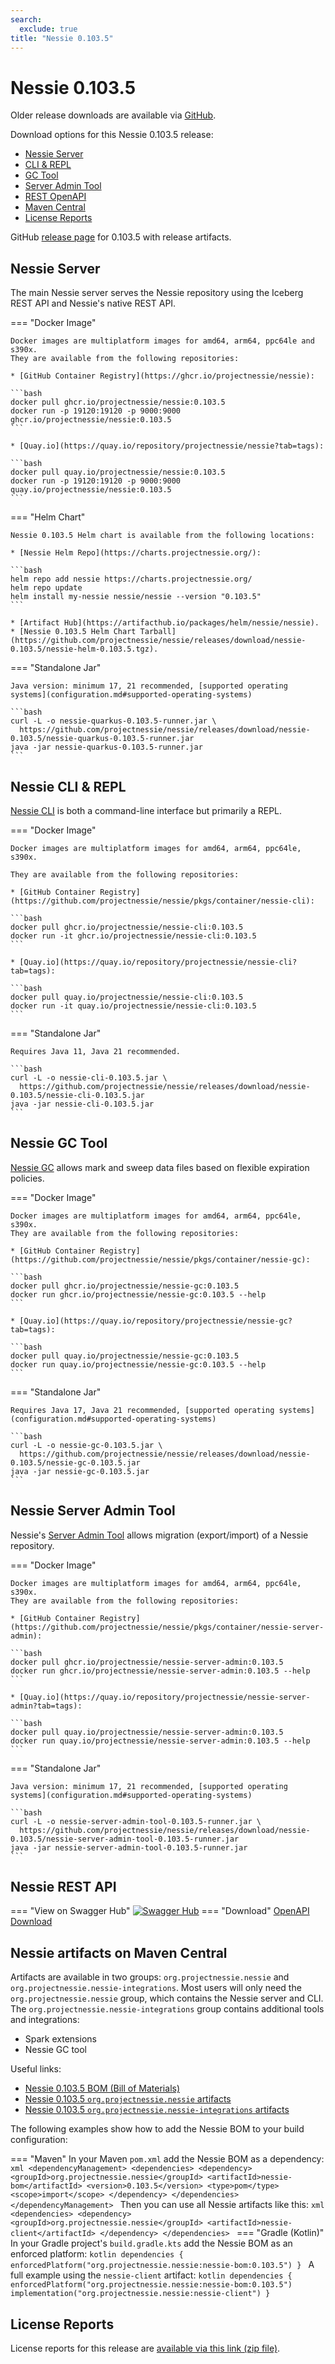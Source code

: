 ```yaml
---
search:
  exclude: true
title: "Nessie 0.103.5"
---
```


# Nessie 0.103.5

Older release downloads are available via [GitHub](https://github.com/projectnessie/nessie/releases).

Download options for this Nessie 0.103.5 release:

* [Nessie Server](#nessie-server)
* [CLI & REPL](#nessie-cli--repl)
* [GC Tool](#nessie-gc-tool)
* [Server Admin Tool](#nessie-server-admin-tool)
* [REST OpenAPI](#nessie-rest-api)
* [Maven Central](#nessie-artifacts-on-maven-central)
* [License Reports](#license-reports)

GitHub [release page](https://github.com/projectnessie/nessie/releases/tag/nessie-0.103.5) for 0.103.5 with release artifacts.

## Nessie Server

The main Nessie server serves the Nessie repository using the Iceberg REST API and Nessie's native REST API.

=== "Docker Image"

    Docker images are multiplatform images for amd64, arm64, ppc64le and s390x.
    They are available from the following repositories:

    * [GitHub Container Registry](https://ghcr.io/projectnessie/nessie):

    ```bash
    docker pull ghcr.io/projectnessie/nessie:0.103.5
    docker run -p 19120:19120 -p 9000:9000 ghcr.io/projectnessie/nessie:0.103.5
    ```

    * [Quay.io](https://quay.io/repository/projectnessie/nessie?tab=tags):

    ```bash
    docker pull quay.io/projectnessie/nessie:0.103.5
    docker run -p 19120:19120 -p 9000:9000 quay.io/projectnessie/nessie:0.103.5
    ```

=== "Helm Chart"

    Nessie 0.103.5 Helm chart is available from the following locations:

    * [Nessie Helm Repo](https://charts.projectnessie.org/):

    ```bash
    helm repo add nessie https://charts.projectnessie.org/
    helm repo update
    helm install my-nessie nessie/nessie --version "0.103.5"
    ```

    * [Artifact Hub](https://artifacthub.io/packages/helm/nessie/nessie).
    * [Nessie 0.103.5 Helm Chart Tarball](https://github.com/projectnessie/nessie/releases/download/nessie-0.103.5/nessie-helm-0.103.5.tgz).

=== "Standalone Jar"

    Java version: minimum 17, 21 recommended, [supported operating systems](configuration.md#supported-operating-systems)

    ```bash
    curl -L -o nessie-quarkus-0.103.5-runner.jar \
      https://github.com/projectnessie/nessie/releases/download/nessie-0.103.5/nessie-quarkus-0.103.5-runner.jar
    java -jar nessie-quarkus-0.103.5-runner.jar
    ```

## Nessie CLI & REPL

[Nessie CLI](cli.md) is both a command-line interface but primarily a REPL.

=== "Docker Image"

    Docker images are multiplatform images for amd64, arm64, ppc64le, s390x.

    They are available from the following repositories:

    * [GitHub Container Registry](https://github.com/projectnessie/nessie/pkgs/container/nessie-cli):

    ```bash
    docker pull ghcr.io/projectnessie/nessie-cli:0.103.5
    docker run -it ghcr.io/projectnessie/nessie-cli:0.103.5 
    ```

    * [Quay.io](https://quay.io/repository/projectnessie/nessie-cli?tab=tags):

    ```bash
    docker pull quay.io/projectnessie/nessie-cli:0.103.5
    docker run -it quay.io/projectnessie/nessie-cli:0.103.5
    ```

=== "Standalone Jar"

    Requires Java 11, Java 21 recommended.

    ```bash
    curl -L -o nessie-cli-0.103.5.jar \
      https://github.com/projectnessie/nessie/releases/download/nessie-0.103.5/nessie-cli-0.103.5.jar
    java -jar nessie-cli-0.103.5.jar
    ```

## Nessie GC Tool

[Nessie GC](gc.md) allows mark and sweep data files based on flexible expiration policies.

=== "Docker Image"

    Docker images are multiplatform images for amd64, arm64, ppc64le, s390x.
    They are available from the following repositories:

    * [GitHub Container Registry](https://github.com/projectnessie/nessie/pkgs/container/nessie-gc):

    ```bash
    docker pull ghcr.io/projectnessie/nessie-gc:0.103.5
    docker run ghcr.io/projectnessie/nessie-gc:0.103.5 --help
    ```

    * [Quay.io](https://quay.io/repository/projectnessie/nessie-gc?tab=tags):

    ```bash
    docker pull quay.io/projectnessie/nessie-gc:0.103.5
    docker run quay.io/projectnessie/nessie-gc:0.103.5 --help
    ```

=== "Standalone Jar"

    Requires Java 17, Java 21 recommended, [supported operating systems](configuration.md#supported-operating-systems)

    ```bash
    curl -L -o nessie-gc-0.103.5.jar \
      https://github.com/projectnessie/nessie/releases/download/nessie-0.103.5/nessie-gc-0.103.5.jar
    java -jar nessie-gc-0.103.5.jar
    ```

## Nessie Server Admin Tool

Nessie's [Server Admin Tool](export_import.md) allows migration (export/import) of a
Nessie repository.

=== "Docker Image"

    Docker images are multiplatform images for amd64, arm64, ppc64le, s390x.
    They are available from the following repositories:

    * [GitHub Container Registry](https://github.com/projectnessie/nessie/pkgs/container/nessie-server-admin):

    ```bash
    docker pull ghcr.io/projectnessie/nessie-server-admin:0.103.5
    docker run ghcr.io/projectnessie/nessie-server-admin:0.103.5 --help
    ```

    * [Quay.io](https://quay.io/repository/projectnessie/nessie-server-admin?tab=tags):

    ```bash
    docker pull quay.io/projectnessie/nessie-server-admin:0.103.5
    docker run quay.io/projectnessie/nessie-server-admin:0.103.5 --help
    ```

=== "Standalone Jar"

    Java version: minimum 17, 21 recommended, [supported operating systems](configuration.md#supported-operating-systems)

    ```bash
    curl -L -o nessie-server-admin-tool-0.103.5-runner.jar \
      https://github.com/projectnessie/nessie/releases/download/nessie-0.103.5/nessie-server-admin-tool-0.103.5-runner.jar
    java -jar nessie-server-admin-tool-0.103.5-runner.jar
    ```

## Nessie REST API

=== "View on Swagger Hub"
    [![Swagger Hub](https://img.shields.io/badge/swagger%20hub-nessie-3f6ec6?style=for-the-badge&logo=swagger&link=https%3A%2F%2Fapp.swaggerhub.com%2Fapis%2Fprojectnessie%2Fnessie)](https://app.swaggerhub.com/apis/projectnessie/nessie/0.103.5)
=== "Download"
    [OpenAPI Download](https://github.com/projectnessie/nessie/releases/download/nessie-0.103.5/nessie-openapi-0.103.5.yaml)

## Nessie artifacts on Maven Central

Artifacts are available in two groups: `org.projectnessie.nessie` and
`org.projectnessie.nessie-integrations`. Most users will only need the `org.projectnessie.nessie`
group, which contains the Nessie server and CLI. The `org.projectnessie.nessie-integrations` group
contains additional tools and integrations:

* Spark extensions
* Nessie GC tool

Useful links:

* [Nessie 0.103.5 BOM (Bill of Materials)](https://search.maven.org/artifact/org.projectnessie.nessie/nessie-bom/0.103.5/pom)
* [Nessie 0.103.5 `org.projectnessie.nessie` artifacts](https://search.maven.org/search?q=g:org.projectnessie.nessie%20v:0.103.5)
* [Nessie 0.103.5 `org.projectnessie.nessie-integrations` artifacts](https://search.maven.org/search?q=g:org.projectnessie.nessie-integrations%20v:0.103.5)

The following examples show how to add the Nessie BOM to your build configuration:

=== "Maven"
    In your Maven `pom.xml` add the Nessie BOM as a dependency:
    ```xml
    <dependencyManagement>
      <dependencies>
        <dependency>
          <groupId>org.projectnessie.nessie</groupId>
          <artifactId>nessie-bom</artifactId>
          <version>0.103.5</version>
          <type>pom</type>
          <scope>import</scope>
        </dependency>
      </dependencies>
    </dependencyManagement>
    ```
    Then you can use all Nessie artifacts like this:
    ```xml
    <dependencies>
      <dependency>
        <groupId>org.projectnessie.nessie</groupId>
        <artifactId>nessie-client</artifactId>
      </dependency>
    </dependencies>
    ```
=== "Gradle (Kotlin)"
    In your Gradle project's `build.gradle.kts` add the Nessie BOM as an enforced platform:
    ```kotlin
    dependencies {
      enforcedPlatform("org.projectnessie.nessie:nessie-bom:0.103.5")
    }
    ```
    A full example using the `nessie-client` artifact:
    ```kotlin
    dependencies {
      enforcedPlatform("org.projectnessie.nessie:nessie-bom:0.103.5")
      implementation("org.projectnessie.nessie:nessie-client")
    }
    ```

## License Reports

License reports for this release are [available via this link (zip file)](https://github.com/projectnessie/nessie/releases/download/nessie-0.103.5/nessie-aggregated-license-report-0.103.5.zip).
